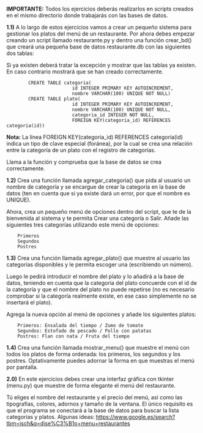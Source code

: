 **IMPORTANTE:** Todos los ejercicios deberás realizarlos en scripts creados en el mismo directorio donde trabajarás con las bases de datos.

**1.1)** A lo largo de estos ejercicios vamos a crear un pequeño sistema para gestionar los platos del menú de un restaurante. Por ahora debes empezar creando un script llamado restaurante.py y dentro una función crear_bd() que creará una pequeña base de datos restaurante.db con las siguientes dos tablas:

Si ya existen deberá tratar la excepción y mostrar que las tablas ya existen. En caso contrario mostrará que se han creado correctamente.

            CREATE TABLE categoria(
                            id INTEGER PRIMARY KEY AUTOINCREMENT,
                            nombre VARCHAR(100) UNIQUE NOT NULL)
            CREATE TABLE plato(
                            id INTEGER PRIMARY KEY AUTOINCREMENT,
                            nombre VARCHAR(100) UNIQUE NOT NULL, 
                            categoria_id INTEGER NOT NULL,
                            FOREIGN KEY(categoria_id) REFERENCES categoria(id))

**Nota:** La línea FOREIGN KEY(categoria_id) REFERENCES categoria(id) indica un tipo de clave especial (foránea), por la cual se crea una relación entre la categoría de un plato con el registro de categorías.

Llama a la función y comprueba que la base de datos se crea correctamente.








**1.2)** Crea una función llamada agregar_categoria() que pida al usuario un nombre de categoría y se encargue de crear la categoría en la base de datos (ten en cuenta que si ya existe dará un error, por que el nombre es UNIQUE).

Ahora, crea un pequeño menú de opciones dentro del script, que te de la bienvenida al sistema y te permita Crear una categoría o Salir. Añade las siguientes tres categorías utilizando este menú de opciones:

        Primeros
        Segundos
        Postres








**1.3)** Crea una función llamada agregar_plato() que muestre al usuario las categorías disponibles y le permita escoger una (escribiendo un número).

Luego le pedirá introducir el nombre del plato y lo añadirá a la base de datos, teniendo en cuenta que la categoria del plato concuerde con el id de la categoría y que el nombre del plato no puede repetirse (no es necesario comprobar si la categoría realmente existe, en ese caso simplemente no se insertará el plato).

Agrega la nueva opción al menú de opciones y añade los siguientes platos:

        Primeros: Ensalada del tiempo / Zumo de tomate
        Segundos: Estofado de pescado / Pollo con patatas
        Postres: Flan con nata / Fruta del tiempo









**1.4)** Crea una función llamada mostrar_menu() que muestre el menú con todos los platos de forma ordenada: los primeros, los segundos y los postres. Optativamente puedes adornar la forma en que muestras el menú por pantalla.











**2.0)** En este ejercicios debes crear una interfaz gráfica con tkinter (menu.py) que muestre de forma elegante el menú del restaurante.

Tú eliges el nombre del restaurante y el precio del menú, así como las tipografías, colores, adornos y tamaño de la ventana.
El único requisito es que el programa se conectará a la base de datos para buscar la lista categorías y platos.
    Algunas ideas: https://www.google.es/search?tbm=isch&q=dise%C3%B1o+menu+restaurantes